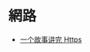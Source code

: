 # 網路

* [一个故事讲完 Https](http://barryliu1995.studio/2017/07/20/%E4%B8%80%E4%B8%AA%E6%95%85%E4%BA%8B%E8%AE%B2%E5%AE%8Chttps/)
